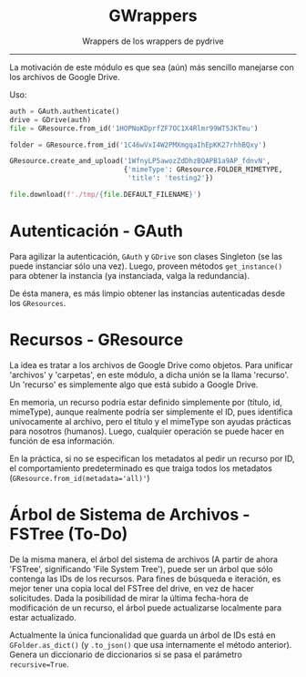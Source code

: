 <div align="center">
    <h1>GWrappers</h1>
    Wrappers de los wrappers de pydrive
</div>

---

La motivación de este módulo es que sea (aún) más sencillo manejarse con los archivos de Google Drive.

Uso:

```python
auth = GAuth.authenticate()
drive = GDrive(auth)
file = GResource.from_id('1HOPNoKDprfZF7OC1X4Rlmr99WT5JKTmu')

folder = GResource.from_id('1C46wVxI4W2PMXmgqaIhEpKK27rhhBQxy')

GResource.create_and_upload('1WfnyLP5awozZdDhzBQAPB1a9AP_fdnvN',
                            {'mimeType': GResource.FOLDER_MIMETYPE,
                             'title': 'testing2'})

file.download(f'./tmp/{file.DEFAULT_FILENAME}')
```

# Autenticación - GAuth

Para agilizar la autenticación, `GAuth` y `GDrive` son clases Singleton (se las puede instanciar sólo una vez).
Luego, proveen métodos `get_instance()` para obtener la instancia (ya instanciada, valga la redundancia).

De ésta manera, es más limpio obtener las instancias autenticadas desde los `GResources`.


# Recursos - GResource

La idea es tratar a los archivos de Google Drive como objetos.
Para unificar 'archivos' y 'carpetas', en este módulo, a dicha unión se la llama 'recurso'.
Un 'recurso' es simplemente algo que está subido a Google Drive.

En memoria, un recurso podría estar definido simplemente por (título, id, mimeType), aunque realmente
podría ser simplemente el ID, pues identifica unívocamente al archivo, pero el título y el mimeType son ayudas
prácticas para nosotros (humanos). Luego, cualquier operación se puede hacer en función de esa información.

En la práctica, si no se especifican los metadatos al pedir un recurso por ID, el comportamiento
predeterminado es que traiga todos los metadatos (`GResource.from_id(metadata='all)'`)

# Árbol de Sistema de Archivos - FSTree (To-Do)

De la misma manera, el árbol del sistema de archivos (A partir de ahora 'FSTree', significando 'File System Tree'),
puede ser un árbol que sólo contenga las IDs de los recursos. Para fines de búsqueda e iteración, es mejor tener una copia local del 
FSTree del drive, en vez de hacer solicitudes. Dada la posibilidad de mirar la última fecha-hora de modificación 
de un recurso, el árbol puede actualizarse localmente para estar actualizado.

Actualmente la única funcionalidad que guarda un árbol de IDs está en `GFolder.as_dict()` (y `.to_json()` 
que usa internamente el método anterior). Genera un diccionario de diccionarios si se pasa el parámetro `recursive=True`.

